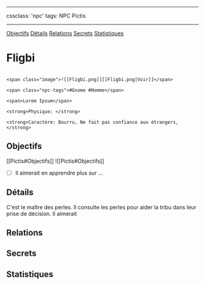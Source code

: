
---

cssclass: 'npc'
tags: NPC Pictis

---
<span class="nav">[Objectifs](#Objectifs) [Détails](#Détails)  [Relations](#Relations) [Secrets](#Secrets) [Statistiques](#Statistiques)</span>

# Fligbi

```ad-desc

<span class="image">![[Fligbi.png]][[Fligbi.png|Voir]]</span>

<span class="npc-tags">#Gnome #Homme</span>

<span>Lorem Ipsum</span>

<strong>Physique: </strong>

<strong>Caractère: Bourru, Ne fait pas confiance aux étrangers, </strong>
```

## Objectifs
<span class="tab">[[Pictis#Objectifs]]</span>
<span class="embed-section tab">![[Pictis#Objectifs]]</span>
- [ ] Il aimerait en apprendre plus sur ...

## Détails
C'est le maître des perles. Il consulte les perles pour aider la tribu dans leur prise de décision. Il aimerait 

## Relations

## Secrets

## Statistiques